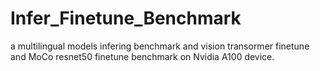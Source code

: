 # Infer_Finetune_Benchmark
a multilingual models infering benchmark and vision transormer finetune and MoCo resnet50 finetune benchmark on Nvidia A100 device.
